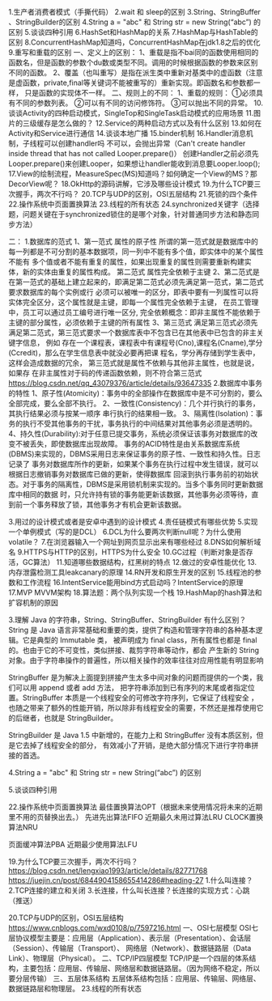 1.生产者消费者模式（手撕代码）
2.wait 和 sleep的区别
3.String、StringBuffer 、StringBuilder的区别
4.String a = "abc" 和 String str = new String(“abc”) 的区别
5.谈谈四种引用
6.HashSet和HashMap的关系
7.HashMap与HashTable的区别
8.ConcurrentHashMap知道吗，ConcurrentHashMap在jdk1.8之后的优化
9.重写和重载的区别
  一、定义上的区别：
  1、重载是指不bai同的函数使用相同的函数名，但是函数的参数个du数或类型不同。调用的时候根据函数的参数来区别不同的函数。
  2、覆盖（也叫重写）是指在派生类中重新对基类中的虚函数（注意是虚函数，private,final等关键词不能被重写的）重新实现。即函数名和参数都一样，
     只是函数的实现体不一样。
  二、规则上的不同：
  1、重载的规则：
  ①必须具有不同的参数列表。
  ②可以有不同的访问修饰符。
  ③可以抛出不同的异常。
10.谈谈Activity的四种启动模式，SingleTop和SingleTask启动模式的应用场景
11.图片的三级缓存是怎么做的？
12.Service的两种启动方式以及有什么区别
13.如何在Activity和Service进行通信
14.谈谈本地广播
15.binder机制
16.Handler消息机制，子线程可以创建handler吗
   不可以，会抛出异常（Can't create handler inside thread that has not called Looper.prepare()）
   创建Handler之前必须先Looper.prepare()来创建Looper，如果想让handler能收到消息要Looper.loop();
17.View的绘制流程，MeasureSpec(MS)知道吗？如何确定一个View的MS？那DecorView呢？
18.OkHttp的源码讲解，它涉及哪些设计模式
19.为什么TCP要三次握手，两次不行吗？
20.TCP与UDP的区别，OSI五层结构
21.死锁的四个条件
22.操作系统中页面置换算法
23.线程的所有状态
24.synchronized关键字（选择题，问题关键在于synchronized锁住的是哪个对象，针对普通同步方法和静态同步方法）

二：
1.数据库的范式
   1、第一范式 属性的原子性
   所谓的第一范式就是数据库中的每一列都是不可分割的基本数据项，同一列中不能有多个值，即实体中的某个属性不能有
   多个值或者不能有重复的属性，如果出现重复的属性则需要重新构建实体，新的实体由重复的属性构成。
   第二范式 属性完全依赖于主键
   2、第二范式是在第一范式的基础上建立起来的，即满足第二范式必须先满足第一范式，第二范式要求数据库的每个实例或行
   必须可以被唯一的区分，即表中要有一列属性可以将实体完全区分，这个属性就是主键，即每一个属性完全依赖于主键，
   在员工管理中，员工可以通过员工编号进行唯一区分,
   完全依赖概念：即非主属性不能依赖于主键的部分属性，必须依赖于主键的所有属性
   3、第三范式
   满足第三范式必须先满足第二范式，第三范式要求一个数据库表中不包含已在其他表中已包含的非主关键字信息， 例如 
   存在一个课程表，课程表中有课程号(Cno),课程名(Cname),学分(Ccredit)，那么在学生信息表中就没必要再把课
   程名，学分再存储到学生表中，这样会造成数据的冗余， 第三范式就是属性不依赖与其他非主属性，也就是说，如果存
   在非主属性对于码的传递函数依赖，则不符合第三范式
   https://blog.csdn.net/qq_43079376/article/details/93647335
2.数据库中事务的特性
  1、原子性(Atomicity)：事务中的全部操作在数据库中是不可分割的，要么全部完成，要么全部不执行。 
  2、一致性(Consistency)：几个并行执行的事务，其执行结果必须与按某一顺序 串行执行的结果相一致。 
  3、隔离性(Isolation)：事务的执行不受其他事务的干扰，事务执行的中间结果对其他事务必须是透明的。
  4、持久性(Durability):对于任意已提交事务，系统必须保证该事务对数据库的改变不被丢失，即使数据库出现故障。
  事务的ACID特性是由关系数据库系统(DBMS)来实现的，DBMS采用日志来保证事务的原子性、一致性和持久性。日志记录了
  事务对数据库所作的更新，如果某个事务在执行过程中发生错误，就可以根据日志撤销事务对数据库已做的更新，使得数据库
  回滚到执行事务前的初始状态。对于事务的隔离性，DBMS是采用锁机制来实现的。当多个事务同时更新数据库中相同的数据
  时，只允许持有锁的事务能更新该数据，其他事务必须等待，直到前一个事务释放了锁，其他事务才有机会更新该数据。

3.用过的设计模式或者是安卓中遇到的设计模式
4.责任链模式有哪些优势
5.实现一个单例模式（写的是DCL）
6.DCL为什么要两次判断null呢？为什么使用volatile？
7.在浏览器输入一个网址到网页显示出来有哪些经过
8.DNS如何解析域名
9.HTTPS与HTTP的区别，HTTPS为什么安全
10.GC过程（判断对象是否存活，GC算法）
11.知道哪些数据结构，红黑树的特点
12.做过的安卓性能优化
13.内存泄露检测工具leakcanary的原理
14.RN开发和原生开发的区别
15.线程池的参数和工作流程
16.IntentService能用bind方式启动吗？IntentService的原理
17.MVP MVVM架构
18.算法题：两个队列实现一个栈
19.HashMap的hash算法和扩容机制的原因


3.理解 Java 的字符串，String、StringBuffer、StringBuilder 有什么区别？
  String 是 Java 语言非常基础和重要的类，提供了构造和管理字符串的各种基本逻辑。它是典型的 Immutable 类，
  被声明成为 final class，所有属性也都是 final 的。也由于它的不可变性，类似拼接、裁剪字符串等动作，都会
  产生新的 String 对象。由于字符串操作的普遍性，所以相关操作的效率往往对应用性能有明显影响
  
  StringBuffer 是为解决上面提到拼接产生太多中间对象的问题而提供的一个类，我们可以用 append 或者 add 方法，
  把字符串添加到已有序列的末尾或者指定位置。StringBuffer 本质是一个线程安全的可修改字符序列，它保证了线程安全
  ，也随之带来了额外的性能开销，所以除非有线程安全的需要，不然还是推荐使用它的后继者，也就是 StringBuilder。
  
  StringBuilder 是 Java 1.5 中新增的，在能力上和 StringBuffer 没有本质区别，但是它去掉了线程安全的部分，
  有效减小了开销，是绝大部分情况下进行字符串拼接的首选。
  
4.String a = "abc" 和 String str = new String(“abc”) 的区别

5.谈谈四种引用

22.操作系统中页面置换算法
   最佳置换算法OPT（根据未来使用情况将未来的近期里不用的页替换出去。）
   先进先出算法FIFO
   近期最久未用过算法LRU
   CLOCK置换算法NRU
   
   页面缓冲算法PBA
   近期最少使用算法LFU
   
   
19.为什么TCP要三次握手，两次不行吗？
  https://blog.csdn.net/lengxiao1993/article/details/82771768
  https://juejin.cn/post/6844904158655414286#heading-27
  1.什么叫连接？
  2.TCP连接的建立和关闭
  3.长连接，什么叫长连接？长连接的实现方式：心跳（推送）

20.TCP与UDP的区别，OSI五层结构
https://www.cnblogs.com/wxd0108/p/7597216.html
一、OSI七层模型
  OSI七层协议模型主要是：应用层（Application）、表示层（Presentation）、会话层（Session）、传输层（Transport）、
  网络层（Network）、数据链路层（Data Link）、物理层（Physical）。
二、TCP/IP四层模型
  TCP/IP是一个四层的体系结构，主要包括：应用层、传输层、网络层和数据链路层。（因为网络不稳定，所以要分层传输）
三、五层体系结构
  五层体系结构包括：应用层、传输层、网络层、数据链路层和物理层。
23.线程的所有状态



